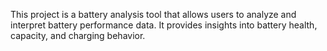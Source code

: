 This project is a battery analysis tool that allows users to analyze and interpret battery performance data. It provides insights into battery health, capacity, and charging behavior.
